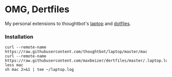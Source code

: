 # OMG, Dertfiles

My personal extensions to thoughtbot's
[laptop](https://github.com/thoughtbot/laptop) and
[dotfiles](https://github.com/thoughtbot/dotfiles).

### Installation
```
curl --remote-name https://raw.githubusercontent.com/thoughtbot/laptop/master/mac
curl --remote-name https://raw.githubusercontent.com/maxbeizer/dertfiles/master/.laptop.local
less mac
sh mac 2>&1 | tee ~/laptop.log
```
